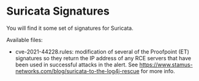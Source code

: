 # Suricata Signatures

You will find it some set of signatures for Suricata.

Available files:
* cve-2021-44228.rules: modification of several of the Proofpoint (ET) signatures so they return the IP address of any RCE servers that have been used in successful attacks in the alert. See https://www.stamus-networks.com/blog/suricata-to-the-log4j-rescue for more info.
